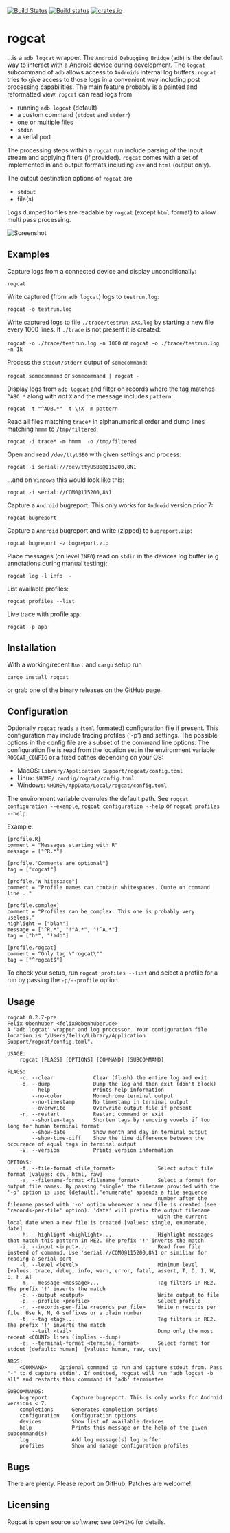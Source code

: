 [![Build Status](https://travis-ci.org/flxo/rogcat.svg)](https://travis-ci.org/flxo/rogcat)
[![Build status](https://ci.appveyor.com/api/projects/status/ng8npy7ym6l8lsy0?svg=true)](https://ci.appveyor.com/project/flxo/rogcat)
[![crates.io](https://img.shields.io/crates/v/rogcat.svg)](https://img.shields.io/crates/v/rogcat.svg)

# rogcat

...is a `adb logcat` wrapper. The `Android Debugging Bridge` (`adb`) is the default way to interact with a Android
device during development. The `logcat` subcommand of `adb` allows access to `Androids` internal log buffers. `rogcat`
tries to give access to those logs in a convenient way including post processing capabilities. The main feature probably
is a painted and reformatted view. `rogcat` can read logs from

* running `adb logcat` (default)
* a custom command (`stdout` and `stderr`)
* one or multiple files
* `stdin`
* a serial port

The processing steps within a `rogcat` run include parsing of the input stream and applying filters (if provided).
`rogcat` comes with a set of implemented in and output formats including `csv` and `html` (output only).

The output destination options of `rogcat` are

* `stdout`
* file(s)

Logs dumped to files are readable by `rogcat` (except `html` format) to allow multi pass processing.

![Screenshot](/screenshot.png)

## Examples

Capture logs from a connected device and display unconditionally:

`rogcat`

Write captured (from `adb logcat`) logs to `testrun.log`:

`rogcat -o testrun.log`

Write captured logs to file `./trace/testrun-XXX.log` by starting a new file every 1000 lines. If `./trace` is not present
it is created:

`rogcat -o ./trace/testrun.log -n 1000` or `rogcat -o ./trace/testrun.log -n 1k`

Process the `stdout/stderr` output of `somecommand`:

`rogcat somecommand` or `somecommand | rogcat -`

Display logs from `adb logcat` and filter on records where the tag matches `^ABC.*` along with *not* `X` and the message includes `pattern`:

`rogcat -t "^ADB.*" -t \!X -m pattern`

Read all files matching `trace*` in alphanumerical order and dump lines matching `hmmm` to `/tmp/filtered`:

`rogcat -i trace* -m hmmm  -o /tmp/filtered`

Open and read `/dev/ttyUSB0` with given settings and process:

`rogcat -i serial:///dev/ttyUSB0@115200,8N1`

...and on `Windows` this would look like this:

`rogcat -i serial://COM0@115200,8N1`

Capture a `Android` bugreport. This only works for `Android` version prior 7:

`rogcat bugreport`

Capture a `Android` bugreport and write (zipped) to `bugreport.zip`:

`rogcat bugreport -z bugreport.zip`

Place messages (on level `INFO`) read on `stdin` in the devices log buffer (e.g annotations during manual testing):

`rogcat log -l info  -`

List available profiles:

`rogcat profiles --list`

Live trace with profile `app`:

`rogcat -p app`

## Installation

With a working/recent `Rust` and `cargo` setup run

```
cargo install rogcat
```

or grab one of the binary releases on the GitHub page.

## Configuration

Optionally `rogcat` reads a (`toml` formated) configuration file if present. This configuration may include tracing profiles
('-p') and settings. The possible options in the config file are a subset of the command line options. The configuration
file is read from the location set in the environment variable `ROGCAT_CONFIG` or a fixed pathes depending on your OS:

* MacOS: `Library/Application Support/rogcat/config.toml`
* Linux: `$HOME/.config/rogcat/config.toml`
* Windows: `%HOME%/AppData/Local/rogcat/config.toml`

The environment variable overrules the default path. See `rogcat configuration --example`, `rogcat configuration --help` or `rogcat profiles --help`.

Example:

```
[profile.R]
comment = "Messages starting with R"
message = ["^R.*"]

[profile."Comments are optional"]
tag = ["rogcat"]

[profile."W hitespace"]
comment = "Profile names can contain whitespaces. Quote on command line..."

[profile.complex]
comment = "Profiles can be complex. This one is probably very useless."
highlight = ["blah"]
message = ["^R.*", "!^A.*", "!^A.*"]
tag = ["b*", "!adb"]

[profile.rogcat]
comment = "Only tag \"rogcat\""
tag = ["^rogcat$"]
```

To check your setup, run `rogcat profiles --list` and select a profile for a run by passing the `-p/--profile` option.

## Usage

```
rogcat 0.2.7-pre
Felix Obenhuber <felix@obenhuber.de>
A 'adb logcat' wrapper and log processor. Your configuration file location is "/Users/felix/Library/Application Support/rogcat/config.toml".

USAGE:
    rogcat [FLAGS] [OPTIONS] [COMMAND] [SUBCOMMAND]

FLAGS:
    -c, --clear             Clear (flush) the entire log and exit
    -d, --dump              Dump the log and then exit (don't block)
        --help              Prints help information
        --no-color          Monochrome terminal output
        --no-timestamp      No timestamp in terminal output
        --overwrite         Overwrite output file if present
    -r, --restart           Restart command on exit
        --shorten-tags      Shorten tags by removing vovels if too long for human terminal format
        --show-date         Show month and day in terminal output
        --show-time-diff    Show the time difference between the occurence of equal tags in terminal output
    -V, --version           Prints version information

OPTIONS:
    -f, --file-format <file_format>              Select output file format [values: csv, html, raw]
    -a, --filename-format <filename_format>      Select a format for output file names. By passing 'single' the filename provided with the '-o' option is used (default).'enumerate' appends a file sequence
                                                 number after the filename passed with '-o' option whenever a new file is created (see 'records-per-file' option). 'date' will prefix the output filename
                                                 with the current local date when a new file is created [values: single, enumerate, date]
    -h, --highlight <highlight>...               Highlight messages that match this pattern in RE2. The prefix '!' inverts the match
    -i, --input <input>...                       Read from file instead of command. Use 'serial://COM0@115200,8N1 or similiar for reading a serial port
    -l, --level <level>                          Minimum level [values: trace, debug, info, warn, error, fatal, assert, T, D, I, W, E, F, A]
    -m, --message <message>...                   Tag filters in RE2. The prefix '!' inverts the match
    -o, --output <output>                        Write output to file
    -p, --profile <profile>                      Select profile
    -n, --records-per-file <records_per_file>    Write n records per file. Use k, M, G suffixes or a plain number
    -t, --tag <tag>...                           Tag filters in RE2. The prefix '!' inverts the match
        --tail <tail>                            Dump only the most recent <COUNT> lines (implies --dump)
    -e, --terminal-format <terminal_format>      Select format for stdout [default: human]  [values: human, raw, csv]

ARGS:
    <COMMAND>    Optional command to run and capture stdout from. Pass "-" to d capture stdin'. If omitted, rogcat will run "adb logcat -b all" and restarts this commmand if 'adb' terminates

SUBCOMMANDS:
    bugreport        Capture bugreport. This is only works for Android versions < 7.
    completions      Generates completion scripts
    configuration    Configuration options
    devices          Show list of available devices
    help             Prints this message or the help of the given subcommand(s)
    log              Add log message(s) log buffer
    profiles         Show and manage configuration profiles
```

## Bugs

There are plenty. Please report on GitHub. Patches are welcome!

## Licensing

Rogcat is open source software; see ``COPYING`` for details.
